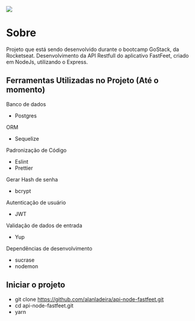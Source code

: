 <img src="https://github.com/Rocketseat/bootcamp-gostack-desafio-03/raw/master/.github/logo.png">

# Sobre
Projeto que está sendo desenvolvido durante o bootcamp GoStack, da Rocketseat.
Desenvolvimento da API Restfull do aplicativo FastFeet, criado em NodeJs, utilizando o Express.

## Ferramentas Utilizadas no Projeto (Até o momento)
Banco de dados 
- Postgres

ORM
- Sequelize

Padronização de Código
- Eslint
- Prettier

Gerar Hash de senha
- bcrypt

Autenticação de usuário
- JWT

Validação de dados de entrada
- Yup

Dependências de desenvolvimento
- sucrase
- nodemon

## Iniciar o projeto
- git clone https://github.com/alanladeira/api-node-fastfeet.git
- cd api-node-fastfeet.git
- yarn
